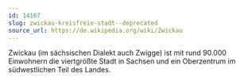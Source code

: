 ```yaml
---
id: 14167
slug: zwickau-kreisfreie-stadt--deprecated
source_url: https://de.wikipedia.org/wiki/Zwickau
---
```


Zwickau (im sächsischen Dialekt auch Zwigge) ist mit rund 90.000 Einwohnern die viertgrößte Stadt in Sachsen und ein Oberzentrum im südwestlichen Teil des Landes.

